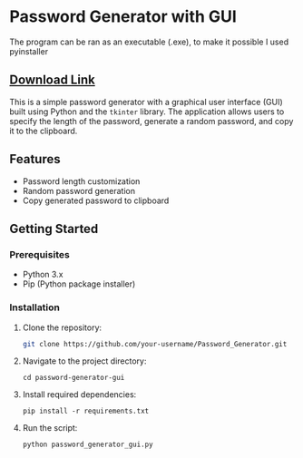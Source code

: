# Password Generator with GUI

The program can be ran as an executable (.exe), to make it possible I used pyinstaller

## [Download Link](https://www.mediafire.com/file/f3uie8h8xksa5cx/Password_Generator.7z/file)


This is a simple password generator with a graphical user interface (GUI) built using Python and the `tkinter` library. The application allows users to specify the length of the password, generate a random password, and copy it to the clipboard.

## Features

- Password length customization
- Random password generation
- Copy generated password to clipboard

## Getting Started

### Prerequisites

- Python 3.x
- Pip (Python package installer)

### Installation

1. Clone the repository:

   ```bash
   git clone https://github.com/your-username/Password_Generator.git
2. Navigate to the project directory:
   ```
   cd password-generator-gui
   ```
3. Install required dependencies:
   ```
   pip install -r requirements.txt
   ```
4. Run the script:
   ```
   python password_generator_gui.py
   ```
